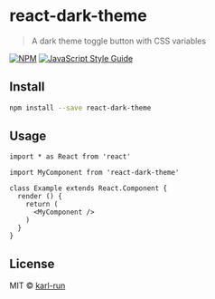 # react-dark-theme

> A dark theme toggle button with CSS variables

[![NPM](https://img.shields.io/npm/v/react-dark-theme.svg)](https://www.npmjs.com/package/react-dark-theme) [![JavaScript Style Guide](https://img.shields.io/badge/code_style-standard-brightgreen.svg)](https://standardjs.com)

## Install

```bash
npm install --save react-dark-theme
```

## Usage

```tsx
import * as React from 'react'

import MyComponent from 'react-dark-theme'

class Example extends React.Component {
  render () {
    return (
      <MyComponent />
    )
  }
}
```

## License

MIT © [karl-run](https://github.com/karl-run)
